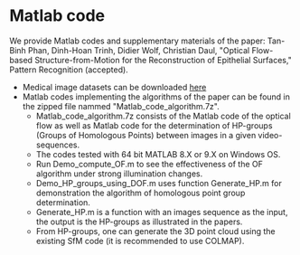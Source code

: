 # Matlab code 
We provide Matlab codes and supplementary materials of the paper:
Tan-Binh Phan, Dinh-Hoan Trinh, Didier Wolf, Christian Daul, "Optical Flow-based Structure-from-Motion for the Reconstruction of Epithelial Surfaces," Pattern Recognition (accepted).

* Medical image datasets can be downloaded [here](https://drive.google.com/file/d/1PwFT9ONd073lT_OxjflIqy-42rX0eaLy/view?usp=sharing)
* Matlab codes implementing the algorithms of the paper can be found in the zipped file nammed "Matlab_code_algorithm.7z".
  - Matlab_code_algorithm.7z consists of the Matlab code of the optical flow as well as Matlab code for the determination of HP-groups (Groups of Homologous Points) between images in a given video-sequences.
  - The codes tested with 64 bit MATLAB 8.X or 9.X on Windows OS.
  - Run Demo_compute_OF.m to see the effectiveness of the OF algorithm under strong illumination changes. 
  - Demo_HP_groups_using_DOF.m uses function Generate_HP.m for demonstration the algorithm of homologous point group determination.
  - Generate_HP.m is a function with an images sequence as the input, the output is the HP-groups as illustrated in the papers.
  - From HP-groups, one can generate the 3D point cloud using the existing SfM code (it is recommended to use COLMAP).
